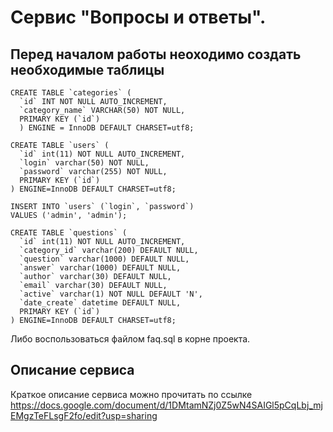 Сервис "Вопросы и ответы".
=====================

Перед началом работы неоходимо создать необходимые таблицы
-----------------------------------
    CREATE TABLE `categories` ( 
      `id` INT NOT NULL AUTO_INCREMENT,	
      `category_name` VARCHAR(50) NOT NULL,	
      PRIMARY KEY (`id`)
      ) ENGINE = InnoDB DEFAULT CHARSET=utf8;

    CREATE TABLE `users` (
      `id` int(11) NOT NULL AUTO_INCREMENT,
      `login` varchar(50) NOT NULL,
      `password` varchar(255) NOT NULL,
      PRIMARY KEY (`id`)
    ) ENGINE=InnoDB DEFAULT CHARSET=utf8;

    INSERT INTO `users` (`login`, `password`) 
    VALUES ('admin', 'admin');

    CREATE TABLE `questions` (
      `id` int(11) NOT NULL AUTO_INCREMENT,
      `category_id` varchar(200) DEFAULT NULL,
      `question` varchar(1000) DEFAULT NULL,
      `answer` varchar(1000) DEFAULT NULL,
      `author` varchar(30) DEFAULT NULL,
      `email` varchar(30) DEFAULT NULL,
      `active` varchar(1) NOT NULL DEFAULT 'N',
      `date_create` datetime DEFAULT NULL,
      PRIMARY KEY (`id`)
    ) ENGINE=InnoDB DEFAULT CHARSET=utf8;

Либо воспользоваться файлом faq.sql в корне проекта.

Описание сервиса
-----------------------------------

Краткое описание сервиса можно прочитать по ссылке https://docs.google.com/document/d/1DMtamNZj0Z5wN4SAIGl5pCqLbj_mjEMgzTeFLsgF2fo/edit?usp=sharing
